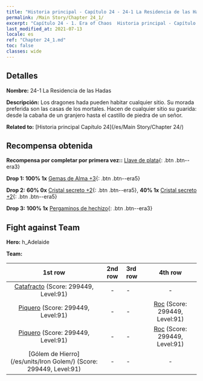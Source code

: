 ```yaml
---
title: "Historia principal - Capítulo 24 - 24-1 La Residencia de las Hadas"
permalink: /Main Story/Chapter 24_1/
excerpt: "Capítulo 24 - 1. Era of Chaos  Historia principal - Capítulo 24_1. 24-1 La Residencia de las Hadas"
last_modified_at: 2021-07-13
locale: es
ref: "Chapter 24_1.md"
toc: false
classes: wide
---
```


## Detalles

 **Nombre:** 24-1 La Residencia de las Hadas

 **Descripción:** Los dragones hada pueden habitar cualquier sitio. Su morada preferida son las casas de los mortales. Hacen de cualquier sitio su guarida: desde la cabaña de un granjero hasta el castillo de piedra de un señor.

 **Related to:** [Historia principal Capítulo 24](/es/Main Story/Chapter 24/)

## Recompensa obtenida

 **Recompensa por completar por primera vez::** [Llave de plata](/ItemsES/con_693/){: .btn .btn--era3}

 **Drop 1:** **100% 1x** [Gemas de Alma +3](/ItemsES/mat_86/){: .btn .btn--era5}

 **Drop 2:** **60% 0x** [Cristal secreto +2](/ItemsES/mat_80/){: .btn .btn--era5}, **40% 1x** [Cristal secreto +2](/ItemsES/mat_80/){: .btn .btn--era5}

 **Drop 3:** **100% 1x** [Pergaminos de hechizo](/ItemsES/con_694/){: .btn .btn--era3}


## Fight against Team
 **Hero:** h_Adelaide

 **Team:**


  | 1st row | 2nd row | 3rd row | 4th row |
  |:----:|:----:|:----|:----:|
  | [Catafracto](/es/units/Cavalier/) (Score: 299449, Level:91)  | - | - | - |
  | [Piquero](/es/units/Pikeman/) (Score: 299449, Level:91)  | - | - | [Roc](/es/units/Roc/) (Score: 299449, Level:91)  |
  | [Piquero](/es/units/Pikeman/) (Score: 299449, Level:91)  | - | - | [Roc](/es/units/Roc/) (Score: 299449, Level:91)  |
  | [Gólem de Hierro](/es/units/Iron Golem/) (Score: 299449, Level:91)  | - | - | - |



